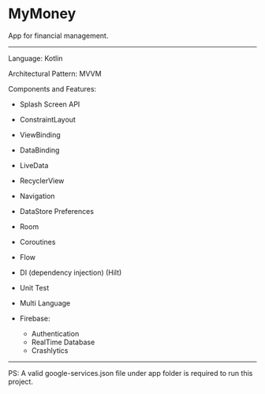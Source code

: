 # MyMoney
App for financial management.

------------------------------

Language: Kotlin

Architectural Pattern: MVVM

Components and Features:

- Splash Screen API
- ConstraintLayout
- ViewBinding
- DataBinding
- LiveData
- RecyclerView
- Navigation
- DataStore Preferences
- Room
- Coroutines
- Flow
- DI (dependency injection) (Hilt)
- Unit Test
- Multi Language

- Firebase:
    - Authentication
    - RealTime Database
    - Crashlytics

------------------------------

PS: A valid google-services.json file under app folder is required to run this project.
